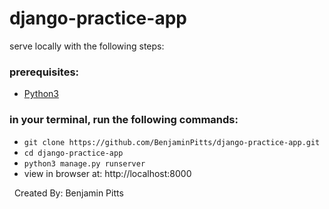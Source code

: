 # django-practice-app
serve locally with the following steps:
### prerequisites: 
- [Python3](https://www.python.org/downloads/)
### in your terminal, run the following commands:
- `git clone https://github.com/BenjaminPitts/django-practice-app.git`
- `cd django-practice-app` 
- `python3 manage.py runserver`
- view in browser at: http://localhost:8000

&nbsp;
Created By: Benjamin Pitts

